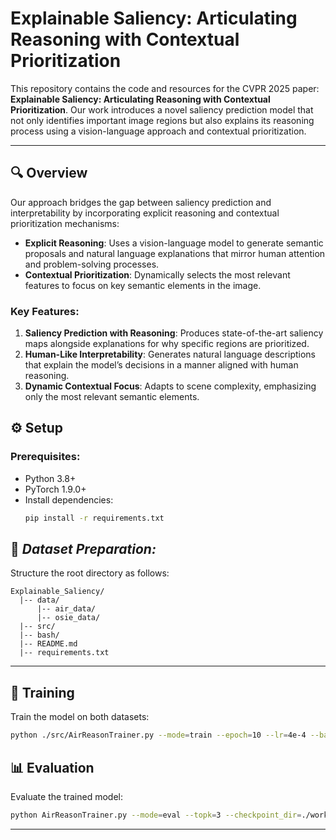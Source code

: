 # Explainable Saliency: Articulating Reasoning with Contextual Prioritization

This repository contains the code and resources for the CVPR 2025 paper: **Explainable Saliency: Articulating Reasoning with Contextual Prioritization**. Our work introduces a novel saliency prediction model that not only identifies important image regions but also explains its reasoning process using a vision-language approach and contextual prioritization.
<!-- 
[![Paper](https://img.shields.io/badge/Paper-PDF-red)](https://example.com/paper)  
[![Code](https://img.shields.io/badge/Code-GitHub-blue)](https://github.com/your-repo-link)  
 -->

---

## 🔍 **Overview**

Our approach bridges the gap between saliency prediction and interpretability by incorporating explicit reasoning and contextual prioritization mechanisms:

- **Explicit Reasoning**: Uses a vision-language model to generate semantic proposals and natural language explanations that mirror human attention and problem-solving processes.
- **Contextual Prioritization**: Dynamically selects the most relevant features to focus on key semantic elements in the image.

### Key Features:
1. **Saliency Prediction with Reasoning**: Produces state-of-the-art saliency maps alongside explanations for why specific regions are prioritized.
2. **Human-Like Interpretability**: Generates natural language descriptions that explain the model’s decisions in a manner aligned with human reasoning.
3. **Dynamic Contextual Focus**: Adapts to scene complexity, emphasizing only the most relevant semantic elements.



## ⚙️ **Setup**

### Prerequisites:
- Python 3.8+
- PyTorch 1.9.0+
- Install dependencies:
  ```bash
  pip install -r requirements.txt
  ```

## 📂 *Dataset Preparation:*
Structure the root directory as follows:
```
Explainable_Saliency/
  |-- data/
      |-- air_data/
      |-- osie_data/
  |-- src/
  |-- bash/
  |-- README.md
  |-- requirements.txt
```

<!-- Preprocess the data:
```bash
python preprocess_dataset.py --dataset <dataset_name>
``` -->

---

## 🚀 **Training**

Train the model on both datasets:
```bash
python ./src/AirReasonTrainer.py --mode=train --epoch=10 --lr=4e-4 --batch_size=10 --topk=3 --checkpoint_dir=./workdir
```


## 📊 **Evaluation**

Evaluate the trained model:
```bash
python AirReasonTrainer.py --mode=eval --topk=3 --checkpoint_dir=./workdir/your_checkpoints_path
```

---
<!-- 
## ✍️ **Citation**

If you use this code, please cite:
```bibtex
@inproceedings{explainable_saliency2025,
    title={Explainable Saliency: Articulating Reasoning with Contextual Prioritization},
    author={Anonymous},
    booktitle={Proceedings of the IEEE Conference on Computer Vision and Pattern Recognition (CVPR)},
    year={2025}
} -->
